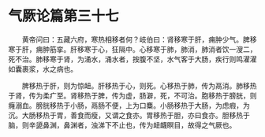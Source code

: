 # 气厥论篇第三十七

　　黄帝问曰：五藏六府，寒热相移者何？岐伯曰：肾移寒于肝，痈肿少气。脾移寒于肝，痈肿筋挛。肝移寒于心，狂隔中。心移寒于肺，肺消，肺消者饮一溲二，死不治。肺移寒于肾，为涌水，涌水者，按腹不坚，水气客于大肠，疾行则鸣濯濯如囊裹浆，水之病也。

　　脾移热于肝，则为惊衄。肝移热于心，则死。心移热于肺，传为鬲消。肺移热于肾，传为柔疒至。肾移热于脾，传为虚，肠澼，死，不可治。胞移热于膀胱，则癃溺血。膀胱移热于小肠，鬲肠不便，上为口麋。小肠移热于大肠，为虑瘕，为沉。大肠移热于胃，善食而瘦，又谓之食亦。胃移热于胆，亦曰食亦。胆移热于脑，则辛頾鼻渊，鼻渊者，浊涕下不止也，传为衄衊瞑目，故得之气厥也。
